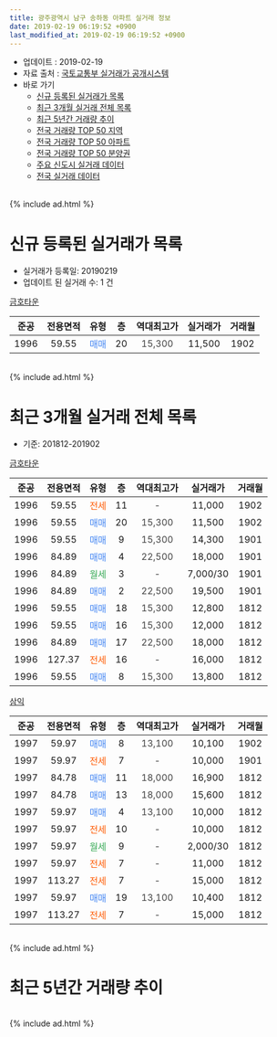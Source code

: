 ```yaml
---
title: 광주광역시 남구 송하동 아파트 실거래 정보
date: 2019-02-19 06:19:52 +0900
last_modified_at: 2019-02-19 06:19:52 +0900
---
```


* 업데이트 : 2019-02-19
* 자료 출처 : [국토교통부 실거래가 공개시스템](http://rt.molit.go.kr)
* 바로 가기
    * [신규 등록된 실거래가 목록](#신규-등록된-실거래가-목록)
    * [최근 3개월 실거래 전체 목록](#최근-3개월-실거래-전체-목록)
    * [최근 5년간 거래량 추이](#최근-5년간-거래량-추이)
    * [전국 거래량 TOP 50 지역](https://ayogom.github.io/apt-trade-info/최근-3개월-전국에서-가장-거래가-많이-발생한-지역)
    * [전국 거래량 TOP 50 아파트](https://ayogom.github.io/apt-trade-info/최근-3개월-전국에서-가장-거래가-많이-발생한-아파트)
    * [전국 거래량 TOP 50 분양권](https://ayogom.github.io/apt-trade-info/최근-3개월-전국에서-가장-거래가-많이-발생한-분양권)
    * [주요 신도시 실거래 데이터](https://ayogom.github.io/apt-trade-info/주요-신도시)
    * [전국 실거래 데이터](https://ayogom.github.io/apt-trade-info/전국)
<br>
{% include ad.html %}
<br>

# 신규 등록된 실거래가 목록
* 실거래가 등록일: 20190219
* 업데이트 된 실거래 수: 1 건


[금호타운](https://search.naver.com/search.naver?query=%EA%B4%91%EC%A3%BC%EA%B4%91%EC%97%AD%EC%8B%9C+%EB%82%A8%EA%B5%AC+%EC%86%A1%ED%95%98%EB%8F%99+%EA%B8%88%ED%98%B8%ED%83%80%EC%9A%B4)

|준공|전용면적|유형|층|역대최고가|실거래가|거래월|
|:---:|:---:|:---:|:---:|:---:|:---:|:---:|
|1996|59.55|<span style="color:#4285f3">매매</span>|20|<span style="color:#444444">15,300</span>|11,500|1902|


<br>
{% include ad.html %}
<br>

# 최근 3개월 실거래 전체 목록
* 기준: 201812-201902


[금호타운](https://search.naver.com/search.naver?query=%EA%B4%91%EC%A3%BC%EA%B4%91%EC%97%AD%EC%8B%9C+%EB%82%A8%EA%B5%AC+%EC%86%A1%ED%95%98%EB%8F%99+%EA%B8%88%ED%98%B8%ED%83%80%EC%9A%B4)

|준공|전용면적|유형|층|역대최고가|실거래가|거래월|
|:---:|:---:|:---:|:---:|:---:|:---:|:---:|
|1996|59.55|<span style="color:#ff5a00">전세</span>|11|<span style="color:#444444">-</span>|11,000|1902|
|1996|59.55|<span style="color:#4285f3">매매</span>|20|<span style="color:#444444">15,300</span>|11,500|1902|
|1996|59.55|<span style="color:#4285f3">매매</span>|9|<span style="color:#444444">15,300</span>|14,300|1901|
|1996|84.89|<span style="color:#4285f3">매매</span>|4|<span style="color:#444444">22,500</span>|18,000|1901|
|1996|84.89|<span style="color:#34a853">월세</span>|3|<span style="color:#444444">-</span>|7,000/30|1901|
|1996|84.89|<span style="color:#4285f3">매매</span>|2|<span style="color:#444444">22,500</span>|19,500|1901|
|1996|59.55|<span style="color:#4285f3">매매</span>|18|<span style="color:#444444">15,300</span>|12,800|1812|
|1996|59.55|<span style="color:#4285f3">매매</span>|16|<span style="color:#444444">15,300</span>|12,000|1812|
|1996|84.89|<span style="color:#4285f3">매매</span>|17|<span style="color:#444444">22,500</span>|18,000|1812|
|1996|127.37|<span style="color:#ff5a00">전세</span>|16|<span style="color:#444444">-</span>|16,000|1812|
|1996|59.55|<span style="color:#4285f3">매매</span>|8|<span style="color:#444444">15,300</span>|13,800|1812|

[삼익](https://search.naver.com/search.naver?query=%EA%B4%91%EC%A3%BC%EA%B4%91%EC%97%AD%EC%8B%9C+%EB%82%A8%EA%B5%AC+%EC%86%A1%ED%95%98%EB%8F%99+%EC%82%BC%EC%9D%B5)

|준공|전용면적|유형|층|역대최고가|실거래가|거래월|
|:---:|:---:|:---:|:---:|:---:|:---:|:---:|
|1997|59.97|<span style="color:#4285f3">매매</span>|8|<span style="color:#444444">13,100</span>|10,100|1902|
|1997|59.97|<span style="color:#ff5a00">전세</span>|7|<span style="color:#444444">-</span>|10,000|1901|
|1997|84.78|<span style="color:#4285f3">매매</span>|11|<span style="color:#444444">18,000</span>|16,900|1812|
|1997|84.78|<span style="color:#4285f3">매매</span>|13|<span style="color:#444444">18,000</span>|15,600|1812|
|1997|59.97|<span style="color:#4285f3">매매</span>|4|<span style="color:#444444">13,100</span>|10,000|1812|
|1997|59.97|<span style="color:#ff5a00">전세</span>|10|<span style="color:#444444">-</span>|10,000|1812|
|1997|59.97|<span style="color:#34a853">월세</span>|9|<span style="color:#444444">-</span>|2,000/30|1812|
|1997|59.97|<span style="color:#ff5a00">전세</span>|7|<span style="color:#444444">-</span>|11,000|1812|
|1997|113.27|<span style="color:#ff5a00">전세</span>|7|<span style="color:#444444">-</span>|15,000|1812|
|1997|59.97|<span style="color:#4285f3">매매</span>|19|<span style="color:#444444">13,100</span>|10,400|1812|
|1997|113.27|<span style="color:#ff5a00">전세</span>|7|<span style="color:#444444">-</span>|15,000|1812|


<br>
{% include ad.html %}
<br>

# 최근 5년간 거래량 추이


<div style="width:100%;">
    <canvas id="deal_progress" height="200"></canvas>
</div>

<script>
new Chart(document.getElementById("deal_progress"), {
    type: 'line',
    data: {
        labels: ['201402','201403','201404','201405','201406','201407','201408','201409','201410','201411','201412','201501','201502','201503','201504','201505','201506','201507','201508','201509','201510','201511','201512','201601','201602','201603','201604','201605','201606','201607','201608','201609','201610','201611','201612','201701','201702','201703','201704','201705','201706','201707','201708','201709','201710','201711','201712','201801','201802','201803','201804','201805','201806','201807','201808','201809','201810','201811','201812','201901','201902'],
        datasets: [{
            label: '매매',
            pointRadius: 1,
            data: [8, 18, 13, 7, 11, 17, 14, 13, 13, 9, 8, 18, 15, 16, 17, 5, 12, 17, 8, 18, 11, 10, 9, 5, 8, 13, 5, 5, 7, 8, 7, 8, 9, 8, 7, 5, 10, 10, 5, 6, 10, 12, 12, 9, 8, 7, 10, 9, 5, 12, 7, 16, 9, 12, 13, 17, 14, 4, 8, 3, 2],
            borderColor: "rgba(255, 201, 14, 1)",
            backgroundColor: "rgba(255, 201, 14, 0.5)",
            fill: false,
            lineTension: 0
        },{
            label: '전월세',
            pointRadius: 1,
            data: [7, 2, 4, 1, 5, 3, 4, 3, 5, 5, 5, 6, 5, 4, 4, 4, 7, 5, 9, 2, 4, 4, 5, 3, 2, 3, 3, 0, 5, 4, 1, 3, 7, 2, 2, 4, 4, 3, 7, 3, 2, 4, 4, 4, 3, 1, 2, 11, 5, 7, 5, 6, 4, 3, 2, 6, 3, 2, 6, 2, 1],
            borderColor: "rgba(0, 141, 185, 1)",
            backgroundColor: "rgba(0, 141, 185, 0.5)",
            fill: false,
            lineTension: 0
        }
        ]
    },
    options: {
        responsive: true,
        title: {
            display: false
        },
        tooltips: {
            mode: 'index',
            intersect: false
        },
        hover: {
            mode: 'nearest',
            intersect: true
        },
        scales: {
            xAxes: [{
                display: true,
                scaleLabel: {
                    display: true,
                    labelString: '년/월'
                }
            }],
            yAxes: [{
                display: true,
                ticks: {
                    suggestedMin: 0,
                },
                scaleLabel: {
                    display: true,
                    labelString: '실거래 수'
                }
            }]
        }
    }
});

</script>


<br>
{% include ad.html %}
<br>

